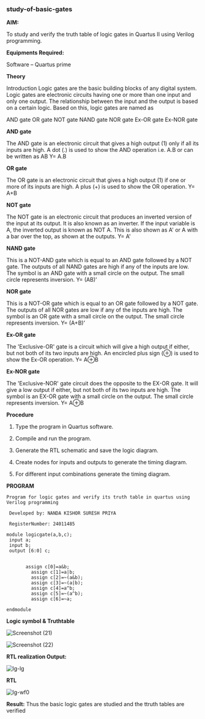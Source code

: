### study-of-basic-gates

**AIM:** 

To study and verify the truth table of logic gates in Quartus II using Verilog programming.

**Equipments Required:**

Software – Quartus prime 

**Theory**

Introduction Logic gates are the basic building blocks of any digital system. Logic gates are electronic circuits having one or more than one input and only one output. The relationship between the input and the output is based on a certain logic. Based on this, logic gates are named as

AND gate OR gate NOT gate NAND gate NOR gate Ex-OR gate Ex-NOR gate

**AND gate**

The AND gate is an electronic circuit that gives a high output (1) only if all its inputs are high. A dot (.) is used to show the AND operation i.e. A.B or can be written as AB
Y= A.B

**OR gate** 

The OR gate is an electronic circuit that gives a high output (1) if one or more of its inputs are high. A plus (+) is used to show the OR operation.
Y= A+B

**NOT gate**

The NOT gate is an electronic circuit that produces an inverted version of the input at its output. It is also known as an inverter. If the input variable is A, the inverted output is known as NOT A. This is also shown as A' or A with a bar over the top, as shown at the outputs.
Y= A'

**NAND gate**

This is a NOT-AND gate which is equal to an AND gate followed by a NOT gate. The outputs of all NAND gates are high if any of the inputs are low. The symbol is an AND gate with a small circle on the output. The small circle represents inversion.
Y= (AB)’

**NOR gate**

This is a NOT-OR gate which is equal to an OR gate followed by a NOT gate. The outputs of all NOR gates are low if any of the inputs are high. The symbol is an OR gate with a small circle on the output. The small circle represents inversion.
Y= (A+B)’

**Ex-OR gate**

The 'Exclusive-OR' gate is a circuit which will give a high output if either, but not both of its two inputs are high. An encircled plus sign (⊕) is used to show the Ex-OR operation.
Y= A⊕B

**Ex-NOR gate**

The 'Exclusive-NOR' gate circuit does the opposite to the EX-OR gate. It will give a low output if either, but not both of its two inputs are high. The symbol is an EX-OR gate with a small circle on the output. The small circle represents inversion.
Y= A⊕B

**Procedure** 

1.	Type the program in Quartus software.

2.	Compile and run the program.

3.	Generate the RTL schematic and save the logic diagram.

4.	Create nodes for inputs and outputs to generate the timing diagram.

5.	For different input combinations generate the timing diagram.


**PROGRAM**
```
Program for logic gates and verify its truth table in quartus using Verilog programming

 Developed by: NANDA KISHOR SURESH PRIYA
 
 RegisterNumber: 24011485
```

```
module logicgate(a,b,c);
 input a;
 input b;
 output [6:0] c;
 
 
       assign c[0]=a&b;
		 assign c[1]=a|b;
		 assign c[2]=~(a&b);
		 assign c[3]=~(a|b);
		 assign c[4]=a^b;
		 assign c[5]=~(a^b);
		 assign c[6]=~a;
		 
endmodule

```
 
**Logic symbol & Truthtable**


![Screenshot (21)](https://github.com/user-attachments/assets/13dacfc1-53ca-4797-8c89-dae89f67a4ef)


![Screenshot (22)](https://github.com/user-attachments/assets/95762bf6-3a5f-45d2-b238-3545b654b4b0)


**RTL realization Output:** 

![lg-lg](https://github.com/user-attachments/assets/a30c0d37-7c6b-4a2f-9a32-533b2fec149b)


**RTL**


![lg-wf0](https://github.com/user-attachments/assets/f835eaf6-41f1-4c9c-971d-9e0231e39411)


**Result:**
Thus the basic logic gates are studied and the ttruth tables are verified


